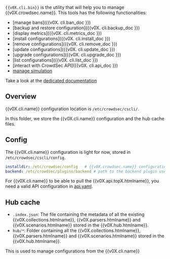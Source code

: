 `{{v0X.cli.bin}}` is the utility that will help you to manage {{v0X.crowdsec.name}}. This tools has the following functionalities:

 - [manage bans]({{v0X. cli.ban_doc }})
 - [backup and restore configuration]({{v0X. cli.backup_doc }})
 - [display metrics]({{v0X. cli.metrics_doc }})
 - [install configurations]({{v0X. cli.install_doc }})
 - [remove configurations]({{v0X. cli.remove_doc }})
 - [update configurations]({{v0X. cli.update_doc }})
 - [upgrade configurations]({{v0X. cli.upgrade_doc }})
 - [list configurations]({{v0X. cli.list_doc }})
 - [interact with CrowdSec API]({{v0X. cli.api_doc }})
 - [manage simulation]({{v0X.cli.simulation_doc}})

 Take a look at the [dedicated documentation]({{v0X.cli.main_doc}})

## Overview

{{v0X.cli.name}} configuration location is `/etc/crowdsec/cscli/`. 

In this folder, we store the {{v0X.cli.name}} configuration and the hub cache files.

## Config

The {{v0X.cli.name}} configuration is light for now, stored in `/etc/crowdsec/cscli/config`.

```yaml
installdir: /etc/crowdsec/config   # {{v0X.crowdsec.name}} configuration location
backend: /etc/crowdsec/plugins/backend # path to the backend plugin used
```

For {{v0X.cli.name}} to be able to pull the {{v0X.api.topX.htmlname}}, you need a valid API configuration in [api.yaml](/Crowdsec/v0/guide/crowdsec/overview/#apiyaml).


## Hub cache

- `.index.json`: The file containing the metadata of all the existing {{v0X.collections.htmlname}}, {{v0X.parsers.htmlname}} and {{v0X.scenarios.htmlname}} stored in the {{v0X.hub.htmlname}}.
- `hub/*`: Folder containing all the {{v0X.collections.htmlname}}, {{v0X.parsers.htmlname}} and {{v0X.scenarios.htmlname}} stored in the {{v0X.hub.htmlname}}.

This is used to manage configurations from the {{v0X.cli.name}}